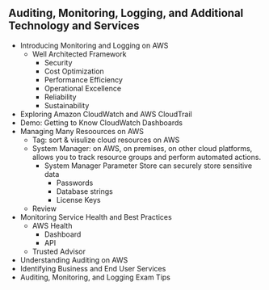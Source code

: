 ## Auditing, Monitoring, Logging, and Additional Technology and Services
  - Introducing Monitoring and Logging on AWS
    - Well Architected Framework
      - Security
      - Cost Optimization
      - Performance Efficiency
      - Operational Excellence
      - Reliability 
      - Sustainability
  - Exploring Amazon CloudWatch and AWS CloudTrail
  - Demo: Getting to Know CloudWatch Dashboards
  - Managing Many Resoources on AWS
    - Tag: sort & visulize cloud resources on AWS
    - System Manager: on AWS, on premises, on other cloud platforms, allows you to track resource groups and perform automated actions. 
      - System Manager Parameter Store can securely store sensitive data
        - Passwords
        - Database strings
        - License Keys
    - Review
  - Monitoring Service Health and Best Practices
    - AWS Health
      - Dashboard
      - API
    - Trusted Advisor
  - Understanding Auditing on AWS
  - Identifying Business and End User Services
  - Auditing, Monitoring, and Logging Exam Tips
